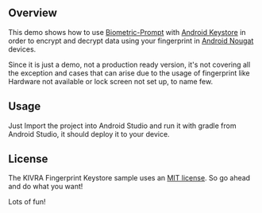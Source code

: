 Overview
--------
This demo shows how to use [Biometric-Prompt](https://developer.android.com/reference/android/hardware/biometrics/BiometricPrompt) with [Android Keystore](https://developer.android.com/training/articles/keystore) in order to encrypt and decrypt data using your fingerprint in [Android Nougat](https://www.android.com/versions/nougat-7-0/) devices.

Since it is just a demo, not a production ready version, it's not covering all the exception and cases that can arise due to the usage of fingerprint like Hardware not available or lock screen not set up, to name few.

Usage
------
Just Import the project into Android Studio and run it with gradle from Android Studio, it should deploy it to your device.

## License
The KIVRA Fingerprint Keystore sample uses an [MIT license](http://en.wikipedia.org/wiki/MIT_License). So go ahead and do what
you want!

Lots of fun!
